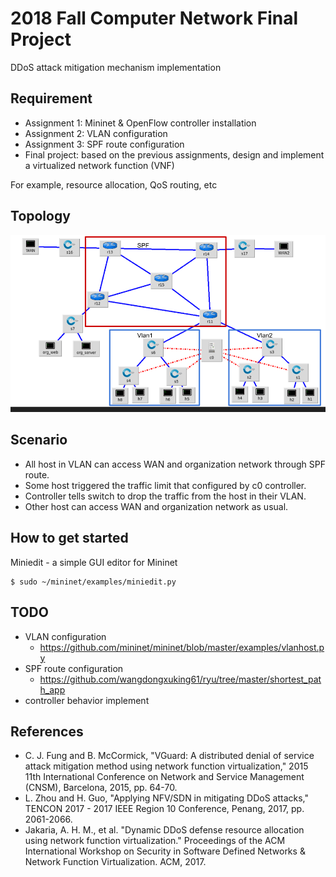 2018 Fall Computer Network Final Project
========================================

DDoS attack mitigation mechanism implementation

Requirement
-----------

- Assignment 1: Mininet & OpenFlow controller installation
- Assignment 2: VLAN configuration
- Assignment 3: SPF route configuration
- Final project: based on the previous assignments, design and implement a virtualized network function (VNF)

For example, resource allocation, QoS routing, etc

Topology
--------

![Topology](images/topology.png)

Scenario
--------

- All host in VLAN can access WAN and organization network through SPF route.
- Some host triggered the traffic limit that configured by c0 controller.
- Controller tells switch to drop the traffic from the host in their VLAN.
- Other host can access WAN and organization network as usual.

How to get started
------------------

Miniedit - a simple GUI editor for Mininet

```
$ sudo ~/mininet/examples/miniedit.py
```

TODO
----

- VLAN configuration
  * https://github.com/mininet/mininet/blob/master/examples/vlanhost.py
- SPF route configuration
  * https://github.com/wangdongxuking61/ryu/tree/master/shortest_path_app
- controller behavior implement

References
----------

- C. J. Fung and B. McCormick, "VGuard: A distributed denial of service attack mitigation method using network function virtualization," 2015 11th International Conference on Network and Service Management (CNSM), Barcelona, 2015, pp. 64-70.
- L. Zhou and H. Guo, "Applying NFV/SDN in mitigating DDoS attacks," TENCON 2017 - 2017 IEEE Region 10 Conference, Penang, 2017, pp. 2061-2066.
- Jakaria, A. H. M., et al. "Dynamic DDoS defense resource allocation using network function virtualization." Proceedings of the ACM International Workshop on Security in Software Defined Networks & Network Function Virtualization. ACM, 2017.

